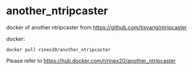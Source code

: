 # another_ntripcaster
docker of another ntripcaster from https://github.com/tisyang/ntripcaster

docker:
```shell
docker pull rinex20/another_ntripcaster
```

Please refer to https://hub.docker.com/r/rinex20/another_ntripcaster
